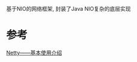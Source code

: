 

基于NIO的网络框架,  封装了Java NIO复杂的底层实现




# 参考

[Netty——基本使用介绍](https://blog.csdn.net/haoyuyang/article/details/53243785)